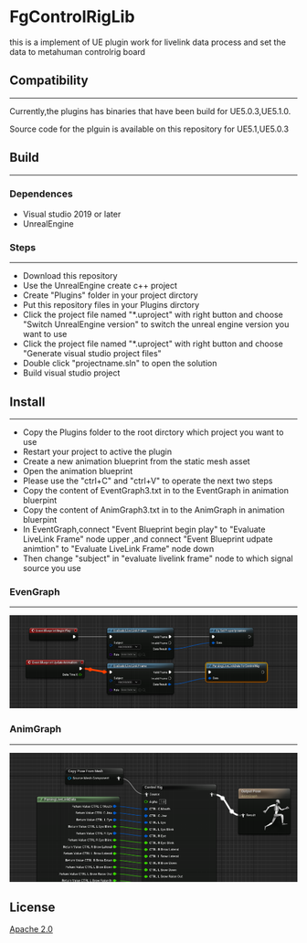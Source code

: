 # FgControlRigLib
this is a implement of  UE plugin work for  livelink data process and set the data to metahuman controlrig board


## Compatibility
---
Currently,the plugins has binaries that have been build for UE5.0.3,UE5.1.0.

Source code for the plguin is available on this repository for UE5.1,UE5.0.3

## Build
---
### Dependences
- Visual studio 2019 or later
- UnrealEngine

### Steps
---
- Download this repository
- Use the UnrealEngine create c++ project
- Create "Plugins" folder in your project dirctory
- Put this repository files in your Plugins dirctory
- Click the project file named "*.uproject" with right button and choose "Switch UnrealEngine version" to switch the unreal engine version you want to use
- Click the project file named "*.uproject" with right button and choose "Generate visual studio project files"
- Double click "projectname.sln" to open the solution
- Build visual studio project 

## Install
---
- Copy the Plugins folder to the root dirctory which project you want to use
- Restart your project to active the plugin
- Create a new animation blueprint from the static mesh asset 
- Open the animation blueprint
- Please use the  "ctrl+C" and "ctrl+V" to operate the next two steps
- Copy the content of EventGraph3.txt in to the EventGraph in animation bluerpint
- Copy the content of AnimGraph3.txt in to the AnimGraph in animation bluerpint
- In EventGraph,connect "Event Blueprint begin play" to "Evaluate LiveLink Frame" node upper ,and connect "Event Blueprint udpate animtion" to "Evaluate LiveLink Frame" node down
- Then change "subject" in "evaluate livelink frame" node to which signal source you use 

### EvenGraph
---
![EvenGraph](Resources/Screenshot%202023-01-17%20171114.png)
### AnimGraph
---
![AnimGraph](Resources/Screenshot%202023-01-17%20171244.png)


## License
[Apache 2.0](LICENSE)
